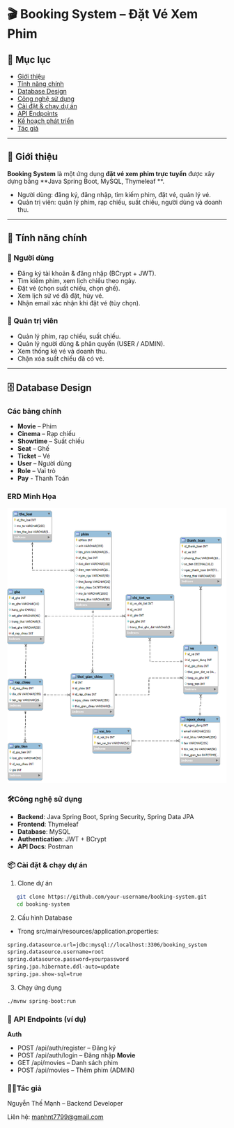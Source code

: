 # 🎬 Booking System – Đặt Vé Xem Phim

## 📑 Mục lục
- [Giới thiệu](#-giới-thiệu)
- [Tính năng chính](#-tính-năng-chính)
- [Database Design](#-database-design)
- [Công nghệ sử dụng](#-công-nghệ-sử-dụng)
- [Cài đặt & chạy dự án](#-cài-đặt--chạy-dự-án)
- [API Endpoints](#-api-endpoints)
- [Kế hoạch phát triển](#-kế-hoạch-phát-triển)
- [Tác giả](#-tác-giả)

---

## 📌 Giới thiệu
**Booking System** là một ứng dụng **đặt vé xem phim trực tuyến** được xây dựng bằng **Java Spring Boot, MySQL, Thymeleaf **.

- Người dùng: đăng ký, đăng nhập, tìm kiếm phim, đặt vé, quản lý vé.
- Quản trị viên: quản lý phim, rạp chiếu, suất chiếu, người dùng và doanh thu.

---

## 🚀 Tính năng chính

### 👤 Người dùng
- Đăng ký tài khoản & đăng nhập (BCrypt + JWT).
- Tìm kiếm phim, xem lịch chiếu theo ngày.
- Đặt vé (chọn suất chiếu, chọn ghế).
- Xem lịch sử vé đã đặt, hủy vé.
- Nhận email xác nhận khi đặt vé (tùy chọn).

### 🔧 Quản trị viên
- Quản lý phim, rạp chiếu, suất chiếu.
- Quản lý người dùng & phân quyền (USER / ADMIN).
- Xem thống kê vé và doanh thu.
- Chặn xóa suất chiếu đã có vé.

---

## 🗄️ Database Design

### Các bảng chính
- **Movie** – Phim
- **Cinema** – Rạp chiếu
- **Showtime** – Suất chiếu
- **Seat** – Ghế
- **Ticket** – Vé
- **User** – Người dùng
- **Role** – Vai trò
- **Pay** - Thanh Toán

### ERD Minh Họa
![ERD_New.png](images/ERD_New.png)

### 🛠️Công nghệ sử dụng
- **Backend**: Java Spring Boot, Spring Security, Spring Data JPA
- **Frontend**: Thymeleaf 
- **Database**: MySQL
- **Authentication**: JWT + BCrypt
- **API Docs**: Postman

### 📦 Cài đặt & chạy dự án
1. Clone dự án
```bash
   git clone https://github.com/your-username/booking-system.git
   cd booking-system
```
2. Cấu hình Database
- Trong src/main/resources/application.properties:
```bash
spring.datasource.url=jdbc:mysql://localhost:3306/booking_system
spring.datasource.username=root
spring.datasource.password=yourpassword
spring.jpa.hibernate.ddl-auto=update
spring.jpa.show-sql=true
```
3. Chạy ứng dụng
```bash
./mvnw spring-boot:run
```
### 📖 API Endpoints (ví dụ)
**Auth**
- POST /api/auth/register – Đăng ký
- POST /api/auth/login – Đăng nhập
**Movie**
- GET /api/movies – Danh sách phim
- POST /api/movies – Thêm phim (ADMIN)
### 👨‍💻Tác giả

Nguyễn Thế Mạnh – Backend Developer

Liên hệ: manhnt7799@gmail.com
